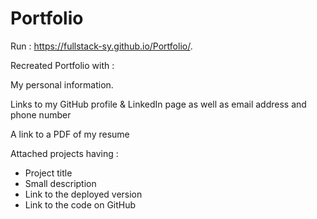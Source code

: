 # Portfolio

Run : https://fullstack-sy.github.io/Portfolio/.

Recreated Portfolio with :

My personal information.

Links to my GitHub profile & LinkedIn page as well as email address and phone number

A link to a PDF of my resume

Attached projects having :
* Project title
* Small description
* Link to the deployed version
* Link to the code on GitHub
